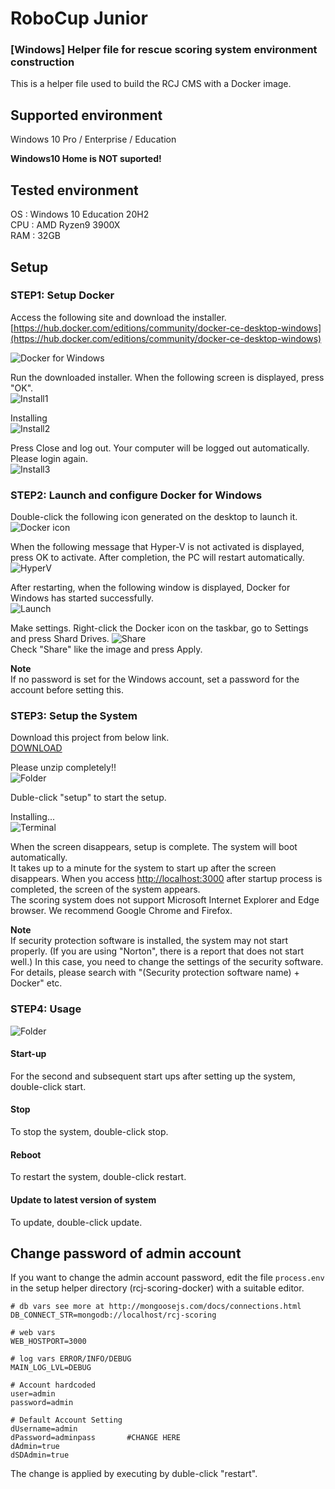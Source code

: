 # RoboCup Junior
### [Windows] Helper file for rescue scoring system environment construction
This is a helper file used to build the RCJ CMS with a Docker image.

## Supported environment
Windows 10 Pro / Enterprise / Education

**Windows10 Home is NOT suported!**


## Tested environment
OS : Windows 10 Education 20H2  
CPU : AMD Ryzen9 3900X  
RAM : 32GB

## Setup

### STEP1: Setup Docker
Access the following site and download the installer.  
[https://hub.docker.com/editions/community/docker-ce-desktop-windows](https://hub.docker.com/editions/community/docker-ce-desktop-windows)

![Docker for Windows](https://raw.githubusercontent.com/rrrobo/rcj-scoring-docker-helper-windows-international/images/dc-win.jpeg)

Run the downloaded installer.
When the following screen is displayed, press "OK".  
![Install1](https://raw.githubusercontent.com/rrrobo/rcj-scoring-docker-helper-windows-international/images/install1.png)

Installing  
![Install2](https://raw.githubusercontent.com/rrrobo/rcj-scoring-docker-helper-windows-international/images/install2.png)

Press Close and log out.
Your computer will be logged out automatically. Please login again.  
![Install3](https://raw.githubusercontent.com/rrrobo/rcj-scoring-docker-helper-windows-international/images/install3.png)

### STEP2: Launch and configure Docker for Windows

Double-click the following icon generated on the desktop to launch it.  
![Docker icon](https://raw.githubusercontent.com/rrrobo/rcj-scoring-docker-helper-windows-international/images/dc-icon.png)

When the following message that Hyper-V is not activated is displayed, press OK to activate. After completion, the PC will restart automatically.  
![HyperV](https://raw.githubusercontent.com/rrrobo/rcj-scoring-docker-helper-windows-international/images/hyperV.png)

After restarting, when the following window is displayed, Docker for Windows has started successfully.  
![Launch](https://raw.githubusercontent.com/rrrobo/rcj-scoring-docker-helper-windows-international/images/launch.png)

Make settings.
Right-click the Docker icon on the taskbar, go to Settings and press Shard Drives.
![Share](https://raw.githubusercontent.com/rrrobo/rcj-scoring-docker-helper-windows-international/images/setting.png)  
Check "Share" like the image and press Apply.

**Note**  
If no password is set for the Windows account, set a password for the account before setting this.

### STEP3: Setup the System
Download this project from below link.  
[DOWNLOAD](https://github.com/rrrobo/rcj-scoring-docker-helper-windows-international/archive/master.zip)

Please unzip completely!!  
![Folder](https://raw.githubusercontent.com/rrrobo/rcj-scoring-docker-helper-windows-international/images/folder.png)

Duble-click "setup" to start the setup.

Installing...  
![Terminal](https://raw.githubusercontent.com/rrrobo/rcj-scoring-docker-helper-windows-international/images/terminal.png)


When the screen disappears, setup is complete. The system will boot automatically.  
It takes up to a minute for the system to start up after the screen disappears.
When you access [http://localhost:3000](http://localhost:3000) after startup process is completed, the screen of the system appears.  
The scoring system does not support Microsoft Internet Explorer and Edge browser. We recommend Google Chrome and Firefox.

**Note**  
If security protection software is installed, the system may not start properly. (If you are using "Norton", there is a report that does not start well.)
In this case, you need to change the settings of the security software. For details, please search with "(Security protection software name) + Docker" etc.

### STEP4: Usage
![Folder](https://raw.githubusercontent.com/rrrobo/rcj-scoring-docker-helper-windows-international/images/folder.png)

#### Start-up

For the second and subsequent start ups after setting up the system, double-click start.

#### Stop

To stop the system, double-click stop.

#### Reboot

To restart the system, double-click restart.

#### Update to latest version of system

To update, double-click update.

## Change password of admin account
If you want to change the admin account password, edit the file `process.env` in the setup helper directory (rcj-scoring-docker) with a suitable editor.

```
# db vars see more at http://mongoosejs.com/docs/connections.html
DB_CONNECT_STR=mongodb://localhost/rcj-scoring

# web vars
WEB_HOSTPORT=3000

# log vars ERROR/INFO/DEBUG
MAIN_LOG_LVL=DEBUG

# Account hardcoded
user=admin
password=admin

# Default Account Setting
dUsername=admin
dPassword=adminpass       #CHANGE HERE
dAdmin=true
dSDAdmin=true
```

The change is applied by executing by duble-click "restart".
